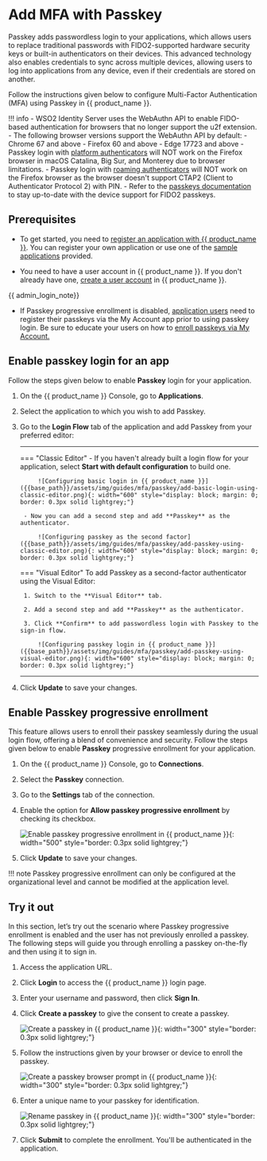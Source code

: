 # Add MFA with Passkey

Passkey adds passwordless login to your applications, which allows users to replace traditional passwords with FIDO2-supported hardware security keys or built-in authenticators on their devices. This advanced technology also enables credentials to sync across multiple devices, allowing users to log into applications from any device, even if their credentials are stored on another. 

Follow the instructions given below to configure Multi-Factor Authentication (MFA) using Passkey in {{ product_name }}.

!!! info
    - WSO2 Identity Server uses the WebAuthn API to enable FIDO-based authentication for browsers that no longer support the u2f extension.
    - The following browser versions support the WebAuthn API by default:
        - Chrome 67 and above
        - Firefox 60 and above
        - Edge 17723 and above
    - Passkey login with [platform authenticators](https://developers.yubico.com/WebAuthn/WebAuthn_Developer_Guide/Platform_vs_Cross-Platform.html#:~:text=types%20of%20authenticators%3A-,Platform%20authenticators,-%2C%20also%20known%20as) will NOT work on the Firefox browser in macOS Catalina, Big Sur, and Monterey due to browser limitations.
    - Passkey login with [roaming authenticators](https://developers.yubico.com/WebAuthn/WebAuthn_Developer_Guide/Platform_vs_Cross-Platform.html#:~:text=Roaming%20authenticators) will NOT work on the Firefox browser as the browser doesn't support CTAP2 (Client to Authenticator Protocol 2) with PIN.
    - Refer to the [passkeys documentation](https://passkeys.dev/device-support/) to stay up-to-date with the device support for FIDO2 passkeys.

## Prerequisites

- To get started, you need to [register an application with {{ product_name }}]({{base_path}}/guides/applications/). You can register your own application or use one of the [sample applications]({{base_path}}/get-started/try-samples/) provided.

- You need to have a user account in {{ product_name }}. If you don't already have one, [create a user account]({{base_path}}/guides/users/manage-users/#onboard-a-user) in {{ product_name }}.

{{ admin_login_note}}

- If Passkey progressive enrollment is disabled, [application users]({{base_path}}/guides/users/manage-users/#onboard-a-user) need to register their passkeys via the My Account app prior to 
  using passkey login. Be sure to educate your users on how to [enroll passkeys via My Account.]({{base_path}}/guides/user-self-service/register-passkey/)

## Enable passkey login for an app

Follow the steps given below to enable **Passkey** login for your application.

1. On the {{ product_name }} Console, go to **Applications**.

2. Select the application to which you wish to add Passkey.

3. Go to the **Login Flow** tab of the application and add Passkey from your preferred editor:


    ---
    === "Classic Editor"
        - If you haven't already built a login flow for your application, select **Start with default configuration** to build one.

            ![Configuring basic login in {{ product_name }}]({{base_path}}/assets/img/guides/mfa/passkey/add-basic-login-using-classic-editor.png){: width="600" style="display: block; margin: 0; border: 0.3px solid lightgrey;"}

        - Now you can add a second step and add **Passkey** as the authenticator.

            ![Configuring passkey as the second factor]({{base_path}}/assets/img/guides/mfa/passkey/add-passkey-using-classic-editor.png){: width="600" style="display: block; margin: 0; border: 0.3px solid lightgrey;"}

    === "Visual Editor"
        To add Passkey as a second-factor authenticator using the Visual Editor:

        1. Switch to the **Visual Editor** tab.

        2. Add a second step and add **Passkey** as the authenticator.

        3. Click **Confirm** to add passwordless login with Passkey to the sign-in flow.

            ![Configuring passkey login in {{ product_name }}]({{base_path}}/assets/img/guides/mfa/passkey/add-passkey-using-visual-editor.png){: width="600" style="display: block; margin: 0; border: 0.3px solid lightgrey;"}

    ---

4. Click **Update** to save your changes.


## Enable Passkey progressive enrollment

This feature allows users to enroll their passkey seamlessly during the usual login flow, offering a blend of convenience and security. Follow the steps given below to enable **Passkey** progressive enrollment for your application.

1. On the {{ product_name }} Console, go to **Connections**.

2. Select the **Passkey** connection.

3. Go to the **Settings** tab of the connection.

4. Enable the option for **Allow passkey progressive enrollment** by checking its checkbox.

    ![Enable passkey progressive enrollment in {{ product_name }}]({{base_path}}/assets/img/guides/passwordless/passkey/enable-passkey-progressive-enrollment.png){: width="500" style="border: 0.3px solid lightgrey;"}

5. Click **Update** to save your changes.


!!! note
    Passkey progressive enrollment can only be configured at the organizational level and cannot be modified at the application level.


## Try it out

In this section, let’s try out the scenario where Passkey progressive enrollment is enabled and the user has not previously enrolled a passkey. The following steps will guide you through enrolling a passkey on-the-fly and then using it to sign in.


1. Access the application URL.

2. Click **Login** to access the {{ product_name }} login page.

3. Enter your username and password, then click **Sign In**.

4. Click **Create a passkey** to give the consent to create a passkey.

    ![Create a passkey in {{ product_name }}]({{base_path}}/assets/img/guides/mfa/passkey/enrolled-passkey-not-found-info-page.png){: width="300" style="border: 0.3px solid lightgrey;"}

6. Follow the instructions given by your browser or device to enroll the passkey.

    ![Create a passkey browser prompt in {{ product_name }}]({{base_path}}/assets/img/guides/passwordless/passkey/create-passkey-browser-prompt.png){: width="300" style="border: 0.3px solid lightgrey;"}

7. Enter a unique name to your passkey for identification.

    ![Rename passkey in {{ product_name }}]({{base_path}}/assets/img/guides/passwordless/passkey/rename-passkey.png){: width="300" style="border: 0.3px solid lightgrey;"}

8. Click **Submit** to complete the enrollment. You'll be authenticated in the application.
